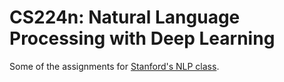 # CS224n: Natural Language Processing with Deep Learning
Some of the assignments for [Stanford's NLP class](http://web.stanford.edu/class/cs224n/).